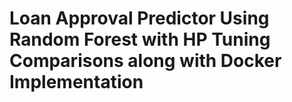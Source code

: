 # Loan Approval Predictor Using Random Forest with HP Tuning Comparisons along with Docker Implementation
